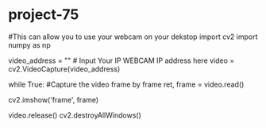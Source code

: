 # project-75
#This can allow you to use your webcam on your dekstop
import cv2
import numpy as np

video_address = "" # Input Your IP WEBCAM IP address here
video = cv2.VideoCapture(video_address)

while True:
  #Capture the video frame by frame
  ret, frame = video.read()
  
  cv2.imshow('frame', frame)

video.release()
cv2.destroyAllWindows() 
